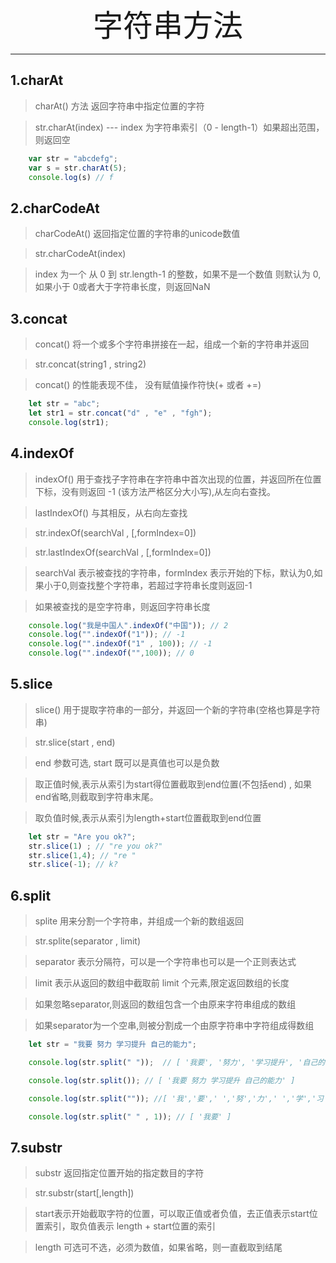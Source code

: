 <div align='center' ><font size='70'>字符串方法</font></div>

------------

## 1.charAt
> charAt() 方法 返回字符串中指定位置的字符

> str.charAt(index) --- index 为字符串索引（0 - length-1）如果超出范围，则返回空

```javascript
    var str = "abcdefg";
    var s = str.charAt(5);
    console.log(s) // f
```

## 2.charCodeAt
> charCodeAt() 返回指定位置的字符串的unicode数值

> str.charCodeAt(index) 

> index 为一个 从 0 到 str.length-1 的整数，如果不是一个数值 则默认为 0, 如果小于 0或者大于字符串长度，则返回NaN

## 3.concat 

> concat() 将一个或多个字符串拼接在一起，组成一个新的字符串并返回

> str.concat(string1 , string2) 

> concat() 的性能表现不佳， 没有赋值操作符快(+ 或者 +=) 

```javascript
    let str = "abc";
    let str1 = str.concat("d" , "e" , "fgh");
    console.log(str1);
```

## 4.indexOf

> indexOf() 用于查找子字符串在字符串中首次出现的位置，并返回所在位置下标，没有则返回 -1 (该方法严格区分大小写),从左向右查找。

> lastIndexOf() 与其相反，从右向左查找

> str.indexOf(searchVal , [,formIndex=0])

> str.lastIndexOf(searchVal , [,formIndex=0])

> searchVal 表示被查找的字符串，formIndex 表示开始的下标，默认为0,如果小于0,则查找整个字符串，若超过字符串长度则返回-1

> 如果被查找的是空字符串，则返回字符串长度

```javascript
    console.log("我是中国人".indexOf("中国")); // 2  
    console.log("".indexOf("1")); // -1
    console.log("".indexOf("1" , 100)); // -1
    console.log("".indexOf("",100)); // 0 
```

## 5.slice

> slice() 用于提取字符串的一部分，并返回一个新的字符串(空格也算是字符串)

> str.slice(start , end)

> end 参数可选, start 既可以是真值也可以是负数

> 取正值时候,表示从索引为start得位置截取到end位置(不包括end) , 如果end省略,则截取到字符串末尾。

> 取负值时候,表示从索引为length+start位置截取到end位置

```javascript
    let str = "Are you ok?";
    str.slice(1) ; // "re you ok?"
    str.slice(1,4); // "re "
    str.slice(-1); // k?
```
## 6.split
> splite 用来分割一个字符串，并组成一个新的数组返回

> str.splite(separator , limit)

> separator 表示分隔符，可以是一个字符串也可以是一个正则表达式

> limit 表示从返回的数组中截取前 limit 个元素,限定返回数组的长度

> 如果忽略separator,则返回的数组包含一个由原来字符串组成的数组

> 如果separator为一个空串,则被分割成一个由原字符串中字符组成得数组
```javascript
    let str = "我要 努力 学习提升 自己的能力";

    console.log(str.split(" "));  // [ '我要', '努力', '学习提升', '自己的能力' ]    

    console.log(str.split()); // [ '我要 努力 学习提升 自己的能力' ]

    console.log(str.split("")); //[ '我','要',' ','努','力',' ','学','习','提','升',' ','自','己','的','能',力' ]

    console.log(str.split(" " , 1)); // [ '我要' ]
```

## 7.substr 
> substr 返回指定位置开始的指定数目的字符

> str.substr(start[,length])

> start表示开始截取字符的位置，可以取正值或者负值，去正值表示start位置索引，取负值表示 length + start位置的索引

> length 可选可不选，必须为数值，如果省略，则一直截取到结尾